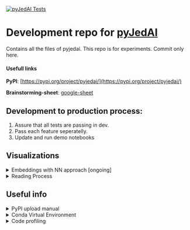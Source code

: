 [![pyJedAI Tests](https://github.com/Nikoletos-K/pyJedAI-Dev/actions/workflows/tests.yml/badge.svg)](https://github.com/Nikoletos-K/pyJedAI-Dev/actions/workflows/tests.yml)

# Development repo for [pyJedAI](https://github.com/Nikoletos-K/pyJedAI)
Contains all the files of pyjedai. This repo is for experiments. Commit only here.

#### Usefull links
__PyPI__: [https://pypi.org/project/pyjedai/](https://pypi.org/project/pyjedai/)

__Brainstorming-sheet__: [google-sheet](https://docs.google.com/spreadsheets/d/17AseLUaQrdLWbE5gDQI-Lu-JhnqdYO7o0PNG10vzAVg/edit?usp=sharing)


## Development to production process:
1. Assure that all tests are passing in dev.
2. Pass each feature seperatelly.
3. Update and run demo notebooks

## Visualizations

<details>
<summary>Embeddings with NN approach [ongoing]</summary>

![pyJedAI](https://user-images.githubusercontent.com/47646955/189627063-8536a4fd-cc0e-45ec-a038-cff1a3746570.jpg)

</details>

<details>
<summary>Reading Process</summary>

![pyJedAI](https://user-images.githubusercontent.com/47646955/190148478-2221e67c-b694-4116-aa64-3d6a6a88be7e.jpg)

</details>

## Useful info

<details>
<summary>PyPI upload manual</summary>

1. Move all new files (production repo `/tests/*` and `/pyjedai/*`) to the `/pyJedAI-Dev/pypi/pyjedai/.`
2. Go to `/pyJedAI-Dev/pypi/pyjedai/.` folder and run:
      ```
      py -m build
      twine upload -u Nikoletos-K -p pyjedai2022 -r pypi .\dist\* --config-file ..\.pypirc --verbose
      ```
   where dist is the directory with the files that will be uploaded.
3. If everything is ok, test ```pip install pyjedai```.

[Link to instructions](https://packaging.python.org/en/latest/tutorials/packaging-projects/)

</details>
<details>
<summary>Conda Virtual Environment</summary>

1. Create env: `conda create --name {env_name} {python==3.7.5}`
2. Activate env: `conda activate {env_name}`
3. Disable env: `conda deactivate`
3. Install all dependencies: `pip install -r requirements.txt`
4. List of packages in current env: `conda list`
5. Delete env: `conda env remove -n env_name`

[Link to instructions](https://www.machinelearningplus.com/deployment/conda-create-environment-and-everything-you-need-to-know-to-manage-conda-virtual-environment/)

</details>

<details>
<summary>Code profiling</summary>

1. Run with profiler: `python -m cProfile _profiling.py`
2. Save stats: `python -m cProfile -o _profiling.stats _profiling.py`
3. View stats: `python -m pstats _profiling.stats`

[Link to instructions](https://machinelearningmastery.com/profiling-python-code/)

</details>



